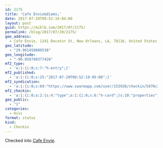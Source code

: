 ```yaml
---
id: 2175
title: 'Cafe Envie&diams;'
date: 2017-07-20T09:52:19-04:00
layout: post
guid: https://miklb.com/2017/07/2175/
permalink: /blog/2017/07/20/2175/
geo_address:
  - Cafe Envie, 1241 Decatur St, New Orleans, LA, 70116, United States
geo_latitude:
  - "29.961459889538"
geo_longitude:
  - "-90.058740377426"
mf2_type:
  - 'a:1:{i:0;s:7:"h-entry";}'
mf2_published:
  - 'a:1:{i:0;s:25:"2017-07-20T09:52:19-05:00";}'
mf2_syndication:
  - 'a:1:{i:0;s:69:"https://www.swarmapp.com/user/153938/checkin/5970c3a3112c6c0cb6f7ea13";}'
mf2_checkin:
  - 'a:1:{i:0;a:2:{s:4:"type";a:1:{i:0;s:6:"h-card";}s:10:"properties";a:10:{s:4:"name";a:1:{i:0;s:10:"Cafe Envie";}s:3:"url";a:3:{i:0;s:49:"https://foursquare.com/v/4afb06d5f964a5206d1a22e3";i:1;s:24:"http://cafeenvienola.com";i:2;s:29:"https://twitter.com/cafeenvie";}s:3:"tel";a:1:{i:0;s:14:"(504) 524-3689";}s:8:"latitude";a:1:{i:0;d:29.961459889537998;}s:9:"longitude";a:1:{i:0;d:-90.058740377426005;}s:14:"street-address";a:1:{i:0;s:15:"1241 Decatur St";}s:8:"locality";a:1:{i:0;s:11:"New Orleans";}s:6:"region";a:1:{i:0;s:2:"LA";}s:12:"country-name";a:1:{i:0;s:13:"United States";}s:11:"postal-code";a:1:{i:0;s:5:"70116";}}}}'
geo_public:
  - "1"
categories:
  - misc
format: status
kind:
  - Checkin
---
```

<p>Checked into <a class="h-card p-location" href="http://cafeenvienola.com">Cafe Envie</a>.</p>